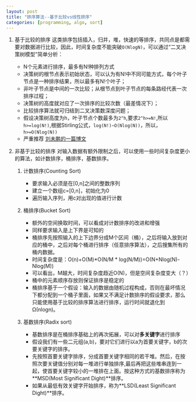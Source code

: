 ```yaml
---
layout: post
title: "排序算法--基于比较vs线性排序"
categories: [programming, algo, sort]
---
```


1. 基于比较的排序 
    这类排序包括插入，归并，堆，快速的等排序，共同点是都需要对数据进行比较，因此，时间复杂度不能突破`O(NlogN)`，可以通过“二叉决策树模型”简单分析：  
    * N个元素进行排序，最多有N!种排列方式
    * 决策树的根节点表示初始状态，可以认为有N!中不同可能方式，每个叶子节点是一种排序结果，所以最多有N!个叶子；
    * 非叶子节点是中间的一次比较；从根节点到叶子节点的每条路经代表一次排序过程；
    * 决策树的高度就对应了一次排序的比较次数（最差情况下）；
    * 比较排序算法就可归结到二叉决策数深度问题；
    * 假设决策树高度为h，叶子节点个数最多为`2^h`,要求`2^h>=N!`,所以`h>=log(N!)`,根据Stirling公式，`log(N!)~O(Nlog(N))`，所以，`h>=O(Nlog(N))`
    * 严重推荐 [刘未鹏的一篇博文](http://mindhacks.cn/2008/06/13/why-is-quicksort-so-quick/)

2. 非基于比较的排序
对输入数据有额外限制之后，可以使用一些时间复杂度更小的算法，如计数排序，桶排序，基数排序。
    1. 计数排序(Counting Sort)
        * 要求输入必须是在[0,n]之间的整数序列
        * 建立一个数组c=[0,n]，初始化为0
        * 遍历输入序列，用c对出现的值进行计数
    2. 桶排序(Bucket Sort)
        * 额外的空间换取时间，可以看成对计数排序的改进和增强
        * 同样要求输入是上下界是可知的
        * 桶排序先按照输入的上下边界分成M个区间（桶），之后将输入放到对应的桶中，之后对每个桶进行排序（任意排序算法），之后搜集所有的桶内数据。
        * 时间复杂度是：O(n)+O(M)*O(N/M * log(N/M))=O(N+Nlog(N)-Nlog(M))
        * 可以看出，M越大，时间复杂度趋近O(N)，但是空间复杂度变大（？）
        * 桶中的元素顺序存放则保证排序是稳定的
        * 桶排序基于一个假设：输入的数据由随机过程构成，否则在最坏情况下都分配到一个桶子里面，如果又不满足计数排序的假设要求，那么只能使用基于比较的排序算法进行排序，运行时间就退化到Ω(nlogn)。

    3. 基数排序(Radix sort)
        * 基数排序是在桶排序基础上的再次拓展，可以对**多关键字**进行排序
        * 假设我们有一些二元组(a,b)，要对它们进行以a为首要关键字，b的次要关键字的排序。
        * 先按照首要关键字排序，分成首要关键字相同的若干堆。然后，在按照次要关键值分别对每一堆进行单独排序,最后再把这些堆串连到一起，使首要关键字较小的一堆排在上面。按这种方式的基数排序称为**MSD(Most Significant Dight)**排序。
        * 如果从最低有效关键字开始排序，称为**LSD(Least Significant Dight)**排序。

